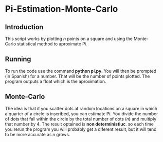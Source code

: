 # Pi-Estimation-Monte-Carlo

## Introduction
This script works by plotting *n* points on a square and using the Monte-Carlo statistical method to aproximate Pi.

## Running
To run the code use the command **python pi.py**. You will then be prompted (in Spanish) for a number. That will be the number of points plotted. The program outputs a float which is the aproximation.

## Monte-Carlo
The idea is that if you scatter dots at random locations on a square in which a quarter of a circle is inscribed, you can estimate Pi. You divide the number of dots that fall within the circle by the total number of dots (*n*) and multiply that number by 4. The result optained is **non deterministiuc**. so each time you rerun the program you will probably get a diferent result, but it will tend to be more accurate as *n* grows.

